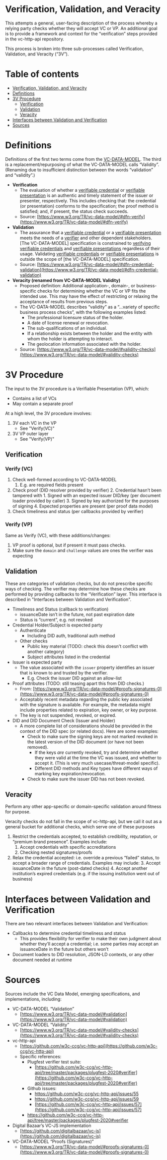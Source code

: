 
# Verification, Validation, and Veracity

This attempts a general, user-facing description of the process whereby a relying party checks whether they will accept VC or VP. An additional goal is to provide a framework and context for the “verification” steps provided in the vc-http-api repository.

This process is broken into three sub-processes called Verification, Validation, and Veracity (“3V”). 

# Table of contents

- [Verification, Validation, and Veracity](#verification-validation-and-veracity)
- [Definitions](#definitions)
- [3V Procedure](#3v-procedure)
  - [Verification](#verification)
  - [Validation](#validation)
  - [Veracity](#veracity)
- [Interfaces between Validation and Verification](#interfaces-between-validation-and-verification)
- [Sources](#sources)


# Definitions

Definitions of the first two terms come from the [VC-DATA-MODEL](https://www.w3.org/TR/vc-data-model). The third is a replacement/repurposing of what the VC-DATA-MODEL calls “Validity”. (Renaming due to insufficient distinction between the words “validation” and “validity”.)

*   **Verification**
    *   The evaluation of whether a [verifiable credential](https://www.w3.org/TR/vc-data-model/#dfn-verifiable-credentials) or [verifiable presentation](https://www.w3.org/TR/vc-data-model/#dfn-verifiable-presentations) is an authentic and timely statement of the issuer or presenter, respectively. This includes checking that: the credential (or presentation) conforms to the specification; the proof method is satisfied; and, if present, the status check succeeds.
    *   Source: [https://www.w3.org/TR/vc-data-model/#dfn-verify](https://www.w3.org/TR/vc-data-model/#dfn-verify)
*   **Validation**
    *   The assurance that a [verifiable credential](https://www.w3.org/TR/vc-data-model/#dfn-verifiable-credentials) or a [verifiable presentation](https://www.w3.org/TR/vc-data-model/#dfn-verifiable-presentations) meets the needs of a [verifier](https://www.w3.org/TR/vc-data-model/#dfn-verifier) and other dependent stakeholders. [The VC-DATA-MODEL] specification is constrained to [verifying](https://www.w3.org/TR/vc-data-model/#dfn-verify) [verifiable credentials](https://www.w3.org/TR/vc-data-model/#dfn-verifiable-credentials) and [verifiable presentations](https://www.w3.org/TR/vc-data-model/#dfn-verifiable-presentations) regardless of their usage. Validating [verifiable credentials](https://www.w3.org/TR/vc-data-model/#dfn-verifiable-credentials) or [verifiable presentations](https://www.w3.org/TR/vc-data-model/#dfn-verifiable-presentations) is outside the scope of [the VC-DATA-MODEL] specification.
    *   Source: [https://www.w3.org/TR/vc-data-model/#dfn-credential-validation](https://www.w3.org/TR/vc-data-model/#dfn-credential-validation)
*   **Veracity (renamed from VC-DATA-MODEL Validity)**
    *   Proposed definition: Additional application-, domain-, or business- specific checks for determining whether the VC or VP fits the intended use. This may have the effect of restricting or relaxing the acceptance of results from previous steps.
    *   The VC-DATA-MODEL describes “validity” as a “...variety of specific business process checks”, with the following examples listed:
        *   The professional licensure status of the holder.
        *   A date of license renewal or revocation.
        *   The sub-qualifications of an individual.
        *   If a relationship exists between the holder and the entity with whom the holder is attempting to interact.
        *   The geolocation information associated with the holder.
    *   Source: [https://www.w3.org/TR/vc-data-model/#validity-checks](https://www.w3.org/TR/vc-data-model/#validity-checks)

# 3V Procedure

The input to the 3V procedure is a Verifiable Presentation (VP), which:

*   Contains a list of VCs
*   May contain a separate proof

At a high level, the 3V procedure involves:

1. 3V each VC in the VP 
    - See "Verify(VC)"
3. 3V VP outer layer
    - See "Verify(VP)"

## Verification

### Verify (VC)

1. Check well-formed according to VC-DATA-MODEL
    1. E.g. are required fields present
2. Check proof (DID resolver provided by verifier)
    2. Credential hasn’t been tampered with
        1. Signed with an expected issuer DID/key (per document loader provided by caller)
    3. Signed by key authorized for the purposes of signing
    4. Expected properties are present (per proof data model)
3. Check timeliness and status (per callbacks provided by verifier)

### Verify (VP)

Same as Verify (VC), with these additions/changes:

1. VP proof is optional, but if present it must pass checks.
2. Make sure the `domain` and `challenge` values are ones the verifier was expecting


## Validation

These are categories of validation checks, but do not prescribe specific ways of checking. The verifier may determine how these checks are performed by providing callbacks to the “Verification” layer. This interface is described in "Interfaces between Validation and Verification".

*   Timeliness and Status (callback to verification)
    *   issuanceDate isn’t in the future, not past expiration date
    *   Status is “current”, e.g. not revoked
*   Credential Holder/Subject is expected party
    *   Authenticate 
        *   Including DID auth, traditional auth method
    *   Other checks
        *   Public key material (TODO: check this doesn't conflict with another category) 
        *   Subject attributes listed in the credential 
*   Issuer is expected party
    *   The value associated with the `issuer` property identifies an issuer that is known to and trusted by the verifier.
        *   E.g. Check the issuer DID against an allow-list
*   Proof attributes (TODO: still teasing apart this from DID checks.)
    *   From: [https://www.w3.org/TR/vc-data-model/#proofs-signatures-0](https://www.w3.org/TR/vc-data-model/#proofs-signatures-0)
    *   Acceptably recent metadata regarding the public key associated with the signature is available. For example, the metadata might include properties related to expiration, key owner, or key purpose.
    *   The key is not suspended, revoked, or expired.
*   DID and DID Document Check (Issuer and Holder)
    *   A more complete list of considerations should be provided in the context of the DID spec (or related docs). Here are some examples:
        *   Check to make sure the signing keys are not marked revoked in the latest version of the DID document (or have not been removed).
            *   If the keys _are_ currently revoked, try and determine whether they were valid at the time the VC was issued, and whether to accept it. (This is very much usecase/threat-model specific).
            *   Different DID methods and Key types have different ways of marking key expiration/revocation.
        *   Check to make sure the issuer DID has not been revoked.


## Veracity

Perform any other app-specific or domain-specific validation around fitness for purpose. 

Veracity checks do not fall in the scope of vc-http-api, but we call it out as a general bucket for additional checks, which serve one of these purposes

1. Restrict the credentials accepted, to establish credibility, reputation, or “premium brand presence”. Examples include:
    1. Accept credentials with specific accreditations
    2. Checking nested signatures/proofs
2. Relax the credential accepted: i.e. override a previous “failed” status, to accept a broader range of credentials. Examples may include:
    3. Accept issuanceDate in the future (post-dated checks)
    4. Accept another institution’s expired credentials (e.g. if the issuing institution went out of business) 

# Interfaces between Validation and Verification

There are two relevant interfaces between Validation and Verification:

*   Callbacks to determine credential timeliness and status
    *   This provides flexibility for verifier to make their own judgment about whether they’ll accept a credential; i.e. some parties may accept an issuanceDate in the future but others won’t
*   Document loaders to DID resolution, JSON-LD contexts, or any other document needed at runtime

# Sources

Sources include the VC Data Model, emerging specifications, and implementations, including:

*   VC-DATA-MODEL “Validation”
    *   [https://www.w3.org/TR/vc-data-model/#validation](https://www.w3.org/TR/vc-data-model/#validation)
*   VC-DATA-MODEL “Validity”
    *   [https://www.w3.org/TR/vc-data-model/#validity-checks](https://www.w3.org/TR/vc-data-model/#validity-checks)
*   vc-http-api
    *   [https://github.com/w3c-ccg/vc-http-api](https://github.com/w3c-ccg/vc-http-api)
    *   Specific references:
        *   Plugfest verifier test suite:
            *   [https://github.com/w3c-ccg/vc-http-api/tree/master/packages/plugfest-2020#verifier](https://github.com/w3c-ccg/vc-http-api/tree/master/packages/plugfest-2020#verifier)
        *   Github issues:
            *   https://github.com/w3c-ccg/vc-http-api/issues/55
            *   https://github.com/w3c-ccg/vc-http-api/issues/59
            *   [https://github.com/w3c-ccg/vc-http-api/issues/57](https://github.com/w3c-ccg/vc-http-api/issues/57)
        *   https://github.com/w3c-ccg/vc-http-api/tree/master/packages/plugfest-2020#verifier
*   Digital Bazaar’s VC-JS implementation
    *   [https://github.com/digitalbazaar/vc-js](https://github.com/digitalbazaar/vc-js)
*   VC-DATA-MODEL “Proofs (Signatures)”
    *   [https://www.w3.org/TR/vc-data-model/#proofs-signatures-0](https://www.w3.org/TR/vc-data-model/#proofs-signatures-0)

